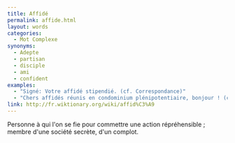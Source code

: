 ```yaml
---
title: Affidé
permalink: affide.html
layout: words
categories:
  - Mot Complexe
synonyms:
  - Adepte
  - partisan
  - disciple
  - ami
  - confident
examples:
  - "Signé: Votre affidé stipendié. (cf. Correspondance)"
  - "Chers affidés réunis en condominium plénipotentiaire, bonjour ! (cf. Correspondance)"
link: http://fr.wiktionary.org/wiki/affid%C3%A9
---
```


Personne à qui l'on se fie pour commettre une action répréhensible ; membre d'une société secrète, d'un complot.
